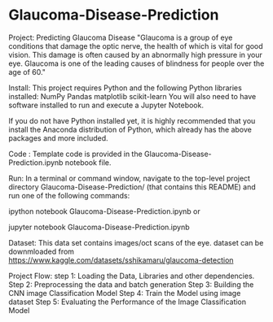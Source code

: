 # Glaucoma-Disease-Prediction
Project: Predicting Glaucoma Disease
"Glaucoma is a group of eye conditions that damage the optic nerve, the health of which is vital for good vision. 
This damage is often caused by an abnormally high pressure in your eye.
Glaucoma is one of the leading causes of blindness for people over the age of 60."

Install:
This project requires Python and the following Python libraries installed:
NumPy
Pandas
matplotlib
scikit-learn
You will also need to have software installed to run and execute a Jupyter Notebook.

If you do not have Python installed yet, it is highly recommended that you install the Anaconda distribution of Python, which already has the above packages and more included.

Code :
Template code is provided in the Glaucoma-Disease-Prediction.ipynb notebook file.

Run: 
In a terminal or command window, navigate to the top-level project directory Glaucoma-Disease-Prediction/ (that contains this README) and run one of the following commands:

ipython notebook Glaucoma-Disease-Prediction.ipynb
or

jupyter notebook Glaucoma-Disease-Prediction.ipynb

Dataset:
This data set contains images/oct scans of the eye.
dataset can be downmloaded from https://www.kaggle.com/datasets/sshikamaru/glaucoma-detection

Project Flow:
step 1: Loading the Data, Libraries and other dependencies.
Step 2: Preprocessing the data and batch generation
Step 3: Building the CNN image Classification Model
Step 4: Train the Model using image dataset
Step 5: Evaluating the Performance of the Image Classification Model

